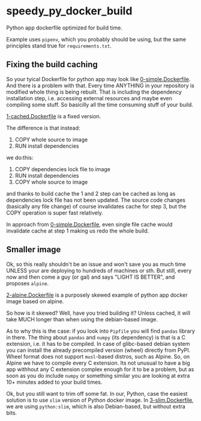 # speedy_py_docker_build

Python app dockerfile optimized for build time.

Example uses `pipenv`, which you probably should be using, but the same principles stand true for `requirements.txt`.

## Fixing the build caching

So your tyical Dockerfile for python app may look like [0-simple.Dockerfile](0-simple.Dockerfile).
And there is a problem with that. Every time ANYTHING in your repository is modified whole thing is being rebuilt.
That is including the dependency installation step, i.e. accessing external resources and maybe even compiling some stuff.
So basicilly all the time consuming stuff of your build.

[1-cached.Dockerfile](1-cached.Dockerfile) is a fixed version.

The difference is that instead:
1) COPY whole source to image
2) RUN install dependencies

we do:this: 
1) COPY dependencies lock file to image
2) RUN install dependencies 
3) COPY whole source to image

and thanks to build cache the 1 and 2 step can be cached as long as dependencies lock file has not been updated.
The source code changes (basically any file change) of course invalidates cache for step 3, but the COPY operation is super fast relatively.

In approach from [0-simple.Dockerfile](0-simple.Dockerfile), even single file cache would invalidate cache at step 1 making us redo the whole build.

## Smaller image

Ok, so this really shouldn't be an issue and won't save you as much time UNLESS your are deploying to hundreds of machines or sth.
But still, every now and then come a guy (or gal) and says "LIGHT IS BETTER", and proposes `alpine`.

[2-alpine.Dockerfile](2-alpine.Dockerfile) is a purposely skewed example of python app docker image based on alpine.

So how is it skewed?
Well, have you tried building it? Unless cached, it will take MUCH longer than when using the debian-based image.

As to why this is the case: if you look into `Pipfile` you will find `pandas` library in there.
The thing about `pandas` and `numpy` (its dependency) is that is a C extension, i.e. it has to be compiled.
In case of glibc-based debian system you can install the already precompiled version (wheel) directly from PyPI.
Wheel format does not support `musl`-based distros, such as Alpine.
So, on Alpine we have to compile every C extension.
Its not unusual to have a big app withhout any C extension complex enough for it to be a problem, but as soon as you do include `numpy` or something similar you are looking at extra 10+ minutes added to your build times.


Ok, but you still want to trim off some fat. In our, Python, case the easiest solution is to use `slim` version of Python docker image.
In [3-slim.Dockerfile](3-slim.Dockerfile), we are using `python:slim`, which is also Debian-based, but without extra bits.
